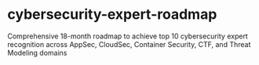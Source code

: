 # cybersecurity-expert-roadmap
Comprehensive 18-month roadmap to achieve top 10 cybersecurity expert recognition across AppSec, CloudSec, Container Security, CTF, and Threat Modeling domains
